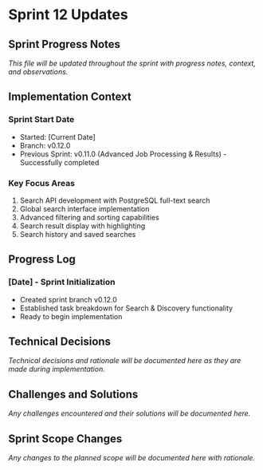 # Sprint 12 Updates

## Sprint Progress Notes

*This file will be updated throughout the sprint with progress notes, context, and observations.*

## Implementation Context

### Sprint Start Date
- Started: [Current Date]
- Branch: v0.12.0
- Previous Sprint: v0.11.0 (Advanced Job Processing & Results) - Successfully completed

### Key Focus Areas
1. Search API development with PostgreSQL full-text search
2. Global search interface implementation  
3. Advanced filtering and sorting capabilities
4. Search result display with highlighting
5. Search history and saved searches

## Progress Log

### [Date] - Sprint Initialization
- Created sprint branch v0.12.0
- Established task breakdown for Search & Discovery functionality
- Ready to begin implementation

## Technical Decisions

*Technical decisions and rationale will be documented here as they are made during implementation.*

## Challenges and Solutions

*Any challenges encountered and their solutions will be documented here.*

## Sprint Scope Changes

*Any changes to the planned scope will be documented here with rationale.* 